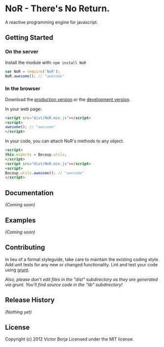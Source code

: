 # NoR - There's No Return.

A reactive programming engine for javascript.

## Getting Started
### On the server
Install the module with: `npm install NoR`

```javascript
var NoR = require('NoR');
NoR.awesome(); // "awesome"
```

### In the browser
Download the [production version][min] or the [development version][max].

[min]: https://raw.github.com/vic/NoR/master/dist/NoR.min.js
[max]: https://raw.github.com/vic/NoR/master/dist/NoR.js

In your web page:

```html
<script src="dist/NoR.min.js"></script>
<script>
awesome(); // "awesome"
</script>
```

In your code, you can attach NoR's methods to any object.

```html
<script>
this.exports = Bocoup.utils;
</script>
<script src="dist/NoR.min.js"></script>
<script>
Bocoup.utils.awesome(); // "awesome"
</script>
```

## Documentation
_(Coming soon)_

## Examples
_(Coming soon)_

## Contributing
In lieu of a formal styleguide, take care to maintain the existing coding style. Add unit tests for any new or changed functionality. Lint and test your code using [grunt](https://github.com/cowboy/grunt).

_Also, please don't edit files in the "dist" subdirectory as they are generated via grunt. You'll find source code in the "lib" subdirectory!_

## Release History
_(Nothing yet)_

## License
Copyright (c) 2012 Victor Borja
Licensed under the MIT license.
